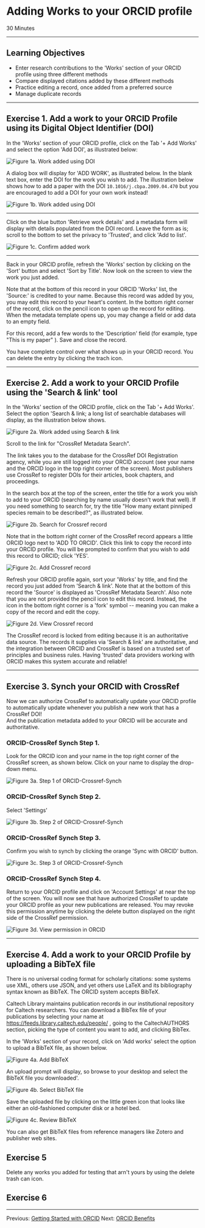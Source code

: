 #  Adding Works to your ORCID profile

30 Minutes

---

## Learning Objectives

* Enter research contributions to the 'Works' section of your ORCID profile using three different methods
* Compare displayed citations added by these different methods
* Practice editing a record, once added from a preferred source
* Manage duplicate records

---

## Exercise 1. Add a work to your ORCID Profile using its Digital Object Identifier (DOI)

In the 'Works' section of your ORCID profile, click on the Tab '+ Add Works' and select the option 'Add DOI', as illustrated below:

![___Figure 1a. Work added using DOI___](img/orcid11-add_doi.jpg)

A dialog box will display for 'ADD WORK', as illustrated below. In the blank text box, 
enter the DOI for the work you wish to add. The illustration below shows how to add a paper 
with the DOI `10.1016/j.cbpa.2009.04.470` but you are encouraged to add a DOI for your own work instead!

![___Figure 1b. Work added using DOI___](img/orcid3_500.jpg)

-----

Click on the blue button 'Retrieve work details' and a metadata form will display with details 
populated from the DOI record. Leave the form as is; scroll to the bottom to set the privacy to 
'Trusted', and click 'Add to list'.

![___Figure 1c. Confirm added work___](img/orcid4_500.jpg)

-----

Back in your ORCID profile, refresh the 'Works' section by clicking on the 'Sort' button and 
select 'Sort by Title'. Now look on the screen to view the work you just added.

Note that at the bottom of this record in your ORCID 'Works' list, the 'Source:' is credited to your name. Because this record was added by you, you may edit this record to your heart's content.  In the bottom right corner of the record, click on the pencil icon to open up the record for editing. When the metadata template opens up, you may change a field or add data to an empty field. 

For this record, add a few words to the 'Description' field (for example, type "This is my paper" ). Save and close the record.

You have complete control over what shows up in your ORCID record. You can
delete the entry by clicking the trach icon.

-------------------------

## Exercise 2. Add a work to your ORCID Profile using the 'Search & link' tool

In the 'Works' section of the ORCID profile, click on the Tab '+ Add Works'. Select the option 'Search & link; a long list of searchable databases will display, as the illustration below shows.

![___Figure 2a. Work added using Search & link___](img/orcid11-searchlink.jpg)

Scroll to the link for "CrossRef Metadata Search".

The link takes you to the database for the CrossRef DOI Registration agency, while you are still logged into 
your ORCID account (see your name and the ORCID logo in the top right corner of the screen). Most publishers 
use CrossRef to register DOIs for their articles, book chapters, and proceedings.

In the search box at the top of the screen, enter the title for a work you wish
to add to your ORCID (searching by name usually doesn't work that well). If you
need something to search for, try the title "How many extant pinniped species remain to be described?", as illustrated below.

![___Figure 2b. Search for Crossref record___](img/orcid6_700.jpg)

Note that in the bottom right corner of the CrossRef record appears a little ORCID logo next to 
'ADD TO ORCID'. Click this link to copy the record into your ORCID profile. You will be prompted to 
confirm that you wish to add this record to ORCID; click 'YES'.


![___Figure 2c. Add Crossref record___](img/orcid7_500.jpg)

Refresh your ORCID profile again, sort your 'Works' by title, and find the record you just 
added from 'Search & link'.  Note that at the bottom of this record the 'Source' is displayed 
as 'CrossRef Metadata Search'. Also note that you are not provided the pencil icon to edit this 
record. Instead, the icon in the bottom right corner is a 'fork' symbol -- meaning you can make a copy of the record and edit the copy. 

![___Figure 2d. View Crossref record___](img/orcid11-Source_500.jpg)

The CrossRef record is locked from editing because it is an authoritative data source. 
The records it supplies via 'Search & link' are authoritative, and the integration between ORCID and CrossRef 
is based on a trusted set of principles and business rules. Having 'trusted' data providers working with ORCID makes this system accurate and reliable!  

-----

## Exercise 3. Synch your ORCID with CrossRef 

Now we can authorize CrossRef to automatically update your ORCID profile to 
automatically update whenever you publish a new work that has a CrossRef DOI!  
And the publication metadata added to your ORCID will be accurate and authoritative.

### ORCID-CrossRef Synch Step 1.
Look for the ORCID icon and your name in the top right corner of the CrossRef screen, as shown below. Click on your name to display the drop-down menu.


![___Figure 3a. Step 1 of ORCID-Crossref-Synch___](img/crossref-synch_600.jpg)

### ORCID-CrossRef Synch Step 2.

Select 'Settings'

![___Figure 3b. Step 2 of ORCID-Crossref-Synch___](img/crossref-synch2.jpg)

### ORCID-CrossRef Synch Step 3.

Confirm you wish to synch by clicking the orange 'Sync with ORCID' button.

![___Figure 3c. Step 3 of ORCID-Crossref-Synch___](img/crossref-synch3_700.jpg)

### ORCID-CrossRef Synch Step 4.

Return to your ORCID profile and click on 'Account Settings' at near the top of the 
screen. You will now see that have authorized CrossRef to update your ORCID profile 
as your new publications are released. You may revoke this permission anytime by 
clicking the delete button displayed on the right side of the CrossRef permission.

![___Figure 3d. View permission in ORCID___](img/crossref-synch4_600.jpg)


-------------------------

## Exercise 4. Add a work to your ORCID Profile by uploading a BibTeX file

There is no universal coding format for scholarly citations: some systems use XML, others use JSON, 
and yet others use LaTeX and its bibliography syntax known as BibTeX. The ORCID system accepts BibTeX.

Caltech Library maintains publication records in our institutional repository for Caltech researchers. 
You can download a BibTex file of your publications by selecting your name at https://feeds.library.caltech.edu/people/
, going to the CaltechAUTHORS section, picking the type of content you want to add, and clicking BibTex. 

In the 'Works' section of your record, click on 'Add works' select the option to upload a BibTeX file, as shown below.

![___Figure 4a. Add BibTeX___](img/orcid11-bibtex.jpg)

An upload prompt will display, so browse to your desktop and select the BibTeX
file you downloaded'.

![___Figure 4b. Select BibTeX file___](img/orcid15_700.png)

Save the uploaded file by clicking on the little green icon that looks like either an old-fashioned computer disk or a hotel bed.

![___Figure 4c. Review BibTeX___](img/orcid16.png)


You can also get BibTeX files from reference managers like Zotero and publisher
web sites.

## Exercise 5 

Delete any works you added for testing that arn't yours by using the delete
trash can icon.  

## Exercise 6



---

Previous: [Getting Started with ORCID](00-orcid-profile.html)
Next: [ORCID Benefits](02-orcid-benefits.html)
